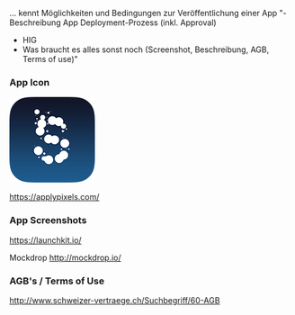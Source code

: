 


... kennt Möglichkeiten und Bedingungen zur Veröffentlichung einer App	"- Beschreibung App Deployment-Prozess (inkl. Approval)
- HIG
- Was braucht es alles sonst noch (Screenshot, Beschreibung, AGB, Terms of use)"




### App Icon
![](/_allgemein/Icon-76@2x.png)

https://applypixels.com/



### App Screenshots
https://launchkit.io/

Mockdrop
http://mockdrop.io/

### AGB's / Terms of Use
http://www.schweizer-vertraege.ch/Suchbegriff/60-AGB 






